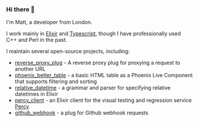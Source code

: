 ### Hi there 👋

I'm Matt, a developer from London.

I work mainly in [Elixir](https://elixir-lang.org/) and [Typescript](https://www.typescriptlang.org/), though I have professionally used C++ and Perl in the past.

I maintain several open-source projects, including:
- [reverse_proxy_plug](https://github.com/tallarium/reverse_proxy_plug) - A reverse proxy plug for proxying a request to another URL
- [phoenix_better_table](https://github.com/mwhitworth/phoenix_better_table) - a basic HTML table as a Phoenix Live Component that supports filtering and sorting
- [relative_datetime](https://github.com/mwhitworth/relative_datetime) - a grammar and parser for specifying relative datetimes in Elixir
- [percy_client](https://github.com/mwhitworth/percy_client) - an Elixir client for the visual testing and regression service [Percy](https://percy.io/)
- [github_webhook](https://github.com/puretype/github_webhook) - a plug for Github webhook requests

